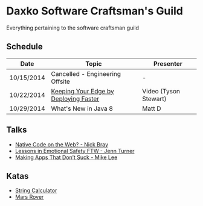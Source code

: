Daxko Software Craftsman's Guild
=====

Everything pertaining to the software craftsman guild

## Schedule

| Date       | Topic                     | Presenter |
| ---------- | ------------------------- | --------- |
| 10/15/2014  | Cancelled - Engineering Offsite | - |
| 10/22/2014  | [Keeping Your Edge by Deploying Faster](https://www.youtube.com/watch?v=G4HaewmJlZc)| Video (Tyson Stewart)  |
| 10/29/2014  | What's New in Java 8      | Matt D    |

## Talks

* [Native Code on the Web? - Nick Bray](http://www.youtube.com/watch?v=-xNZYr40QOk)
* [Lessons in Emotional Safety FTW - Jenn Turner](http://www.youtube.com/watch?v=0_mgp_VWIe0)
* [Making Apps That Don’t Suck - Mike Lee](http://www.infoq.com/presentations/Making-Apps-That-Dont-Suck)

## Katas

* [String Calculator](http://osherove.com/tdd-kata-1/)
* [Mars Rover](http://dallashackclub.com/rover)
